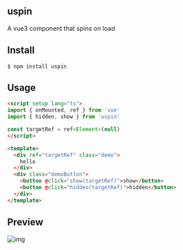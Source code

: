 ## uspin

A vue3 component that spins on load

## Install

```shell
$ npm install uspin
```

## Usage

```html
<script setup lang="ts">
import { onMounted, ref } from 'vue'
import { hidden, show } from 'uspin'

const targetRef = ref<Element>(null)
</script>

<template>
  <div ref="targetRef" class="demo">
    hello
  </div>
  <div class="demoButton">
    <button @click="show(targetRef)">show</button>
    <button @click="hidden(targetRef)">hidden</button>
  </div>
</template>
```

## Preview

![img](https://img-blog.csdnimg.cn/26076d097a1849dab693afed311faf33.gif)